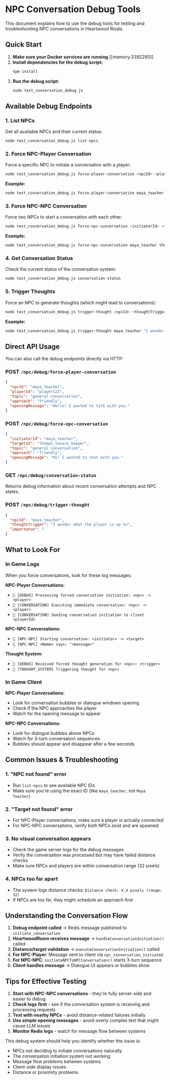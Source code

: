 # NPC Conversation Debug Tools

This document explains how to use the debug tools for testing and troubleshooting NPC conversations in Heartwood Rivals.

## Quick Start

1. **Make sure your Docker services are running** [[memory:3392293]]
2. **Install dependencies for the debug script:**
   ```bash
   npm install
   ```
3. **Run the debug script:**
   ```bash
   node test_conversation_debug.js
   ```

## Available Debug Endpoints

### 1. List NPCs
Get all available NPCs and their current status:
```bash
node test_conversation_debug.js list-npcs
```

### 2. Force NPC-Player Conversation
Force a specific NPC to initiate a conversation with a player:
```bash
node test_conversation_debug.js force-player-conversation <npcId> <playerId> [topic] [approach] [message]
```

**Example:**
```bash
node test_conversation_debug.js force-player-conversation maya_teacher player123 "school lessons" "friendly" "Hello! I wanted to discuss your studies with you."
```

### 3. Force NPC-NPC Conversation  
Force two NPCs to start a conversation with each other:
```bash
node test_conversation_debug.js force-npc-conversation <initiatorId> <targetId> [topic] [approach] [message]
```

**Example:**
```bash
node test_conversation_debug.js force-npc-conversation maya_teacher thomas_tavern_keeper "education" "casual" "Hi Thomas! I wanted to chat about something."
```

### 4. Get Conversation Status
Check the current status of the conversation system:
```bash
node test_conversation_debug.js conversation-status
```

### 5. Trigger Thoughts
Force an NPC to generate thoughts (which might lead to conversations):
```bash
node test_conversation_debug.js trigger-thought <npcId> <thoughtTrigger> [importance]
```

**Example:**
```bash
node test_conversation_debug.js trigger-thought maya_teacher "I wonder what the player is up to" 8
```

## Direct API Usage

You can also call the debug endpoints directly via HTTP:

### POST `/npc/debug/force-player-conversation`
```json
{
  "npcId": "maya_teacher",
  "playerId": "player123",
  "topic": "general conversation",
  "approach": "friendly", 
  "openingMessage": "Hello! I wanted to talk with you."
}
```

### POST `/npc/debug/force-npc-conversation`
```json
{
  "initiatorId": "maya_teacher",
  "targetId": "thomas_tavern_keeper",
  "topic": "general conversation",
  "approach": "friendly",
  "openingMessage": "Hi! I wanted to chat with you."
}
```

### GET `/npc/debug/conversation-status`
Returns debug information about recent conversation attempts and NPC states.

### POST `/npc/debug/trigger-thought`
```json
{
  "npcId": "maya_teacher",
  "thoughtTrigger": "I wonder what the player is up to",
  "importance": 7
}
```

## What to Look For

### In Game Logs
When you force conversations, look for these log messages:

**NPC-Player Conversations:**
- `🐛 [DEBUG] Processing forced conversation initiation: <npc> -> <player>`
- `💬 [CONVERSATION] Executing immediate conversation: <npc> -> <player>`
- `💬 [CONVERSATION] Sending conversation initiation to client <playerId>`

**NPC-NPC Conversations:**
- `💬 [NPC-NPC] Starting conversation: <initiator> -> <target>`
- `💬 [NPC-NPC] <Name> says: "<message>"`

**Thought System:**
- `🐛 [DEBUG] Received forced thought generation for <npc>: <trigger>`
- `🧠 [THOUGHT_SYSTEM] Triggering thought for <npc>`

### In Game Client
**NPC-Player Conversations:**
- Look for conversation bubbles or dialogue windows opening
- Check if the NPC approaches the player 
- Watch for the opening message to appear

**NPC-NPC Conversations:**
- Look for dialogue bubbles above NPCs
- Watch for 3-turn conversation sequences
- Bubbles should appear and disappear after a few seconds

## Common Issues & Troubleshooting

### 1. "NPC not found" error
- Run `list-npcs` to see available NPC IDs
- Make sure you're using the exact ID (like `maya_teacher`, not `Maya Teacher`)

### 2. "Target not found" error  
- For NPC-Player conversations, make sure a player is actually connected
- For NPC-NPC conversations, verify both NPCs exist and are spawned

### 3. No visual conversation appears
- Check the game server logs for the debug messages
- Verify the conversation was processed but may have failed distance checks
- Make sure NPCs and players are within conversation range (32 pixels)

### 4. NPCs too far apart
- The system logs distance checks: `Distance check: X.X pixels (range: 32)`
- If NPCs are too far, they might schedule an approach first

## Understanding the Conversation Flow

1. **Debug endpoint called** → Redis message published to `initiate_conversation`
2. **HeartwoodRoom receives message** → `handleConversationInitiation()` called
3. **Distance/target validation** → `executeConversationInitiation()` called
4. **For NPC-Player**: Message sent to client via `npc_conversation_initiated`
5. **For NPC-NPC**: `initiateNPCToNPCConversation()` starts 3-turn sequence
6. **Client handles message** → Dialogue UI appears or bubbles show

## Tips for Effective Testing

1. **Start with NPC-NPC conversations** - they're fully server-side and easier to debug
2. **Check logs first** - see if the conversation system is receiving and processing requests
3. **Test with nearby NPCs** - avoid distance-related failures initially
4. **Use simple opening messages** - avoid overly complex text that might cause LLM issues
5. **Monitor Redis logs** - watch for message flow between systems

This debug system should help you identify whether the issue is:
- NPCs not deciding to initiate conversations naturally
- The conversation initiation system not working
- Message flow problems between systems
- Client-side display issues
- Distance or proximity problems 